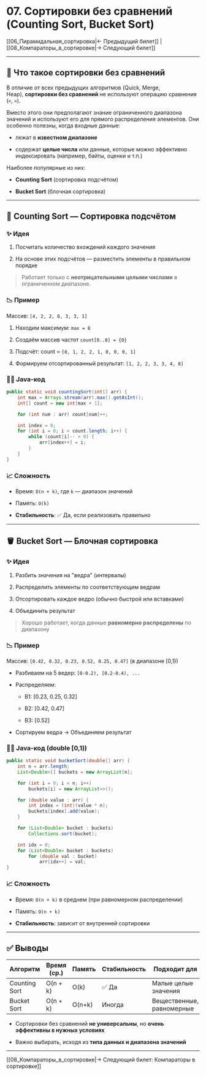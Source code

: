 # 07. Сортировки без сравнений (Counting Sort, Bucket Sort)

[[06_Пирамидальная_сортировка|← Предыдущий билет]] | [[08_Компараторы_в_сортировке|→ Следующий билет]]

---

## 🧠 Что такое сортировки без сравнений

В отличие от всех предыдущих алгоритмов (Quick, Merge, Heap), **сортировки без сравнений** не используют операцию сравнения (`<`, `>`).

Вместо этого они предполагают знание ограниченного диапазона значений и используют его для прямого распределения элементов. Они особенно полезны, когда входные данные:

- лежат в **известном диапазоне**
    
- содержат **целые числа** или данные, которые можно эффективно индексировать (например, байты, оценки и т.п.)
    

Наиболее популярные из них:

- **Counting Sort** (сортировка подсчётом)
    
- **Bucket Sort** (блочная сортировка)
    

---

## 🔢 Counting Sort — Сортировка подсчётом

### ✨ Идея

1. Посчитать количество вхождений каждого значения
    
2. На основе этих подсчётов — разместить элементы в правильном порядке
    

> Работает только с **неотрицательными целыми числами** в ограниченном диапазоне.

### 📉 Пример

Массив: `[4, 2, 2, 8, 3, 3, 1]`

1. Находим максимум: `max = 8`
    
2. Создаём массив частот `count[0..8] = {0}`
    
3. Подсчёт: count = `[0, 1, 2, 2, 1, 0, 0, 0, 1]`
    
4. Формируем отсортированный результат: `[1, 2, 2, 3, 3, 4, 8]`
    

### 🧑‍💻 Java-код

```java
public static void countingSort(int[] arr) {
    int max = Arrays.stream(arr).max().getAsInt();
    int[] count = new int[max + 1];

    for (int num : arr) count[num]++;

    int index = 0;
    for (int i = 0; i < count.length; i++) {
        while (count[i]-- > 0) {
            arr[index++] = i;
        }
    }
}
```

### 📈 Сложность

- Время: `O(n + k)`, где `k` — диапазон значений
    
- Память: `O(k)`
    
- **Стабильность**: ✅ Да, если реализовать правильно
    

---

## 🪣 Bucket Sort — Блочная сортировка

### ✨ Идея

1. Разбить значения на "ведра" (интервалы)
    
2. Распределить элементы по соответствующим ведрам
    
3. Отсортировать каждое ведро (обычно быстрой или вставками)
    
4. Объединить результат
    

> Хорошо работает, когда данные **равномерно распределены** по диапазону

### 📉 Пример

Массив: `[0.42, 0.32, 0.23, 0.52, 0.25, 0.47]` (в диапазоне [0,1))

- Разбиваем на 5 ведер: `[0-0.2), [0.2-0.4), ...`
    
- Распределяем:
    
    - B1: [0.23, 0.25, 0.32]
        
    - B2: [0.42, 0.47]
        
    - B3: [0.52]
        
- Сортируем ведра → Объединяем результат
    

### 🧑‍💻 Java-код (double [0,1))

```java
public static void bucketSort(double[] arr) {
    int n = arr.length;
    List<Double>[] buckets = new ArrayList[n];

    for (int i = 0; i < n; i++)
        buckets[i] = new ArrayList<>();

    for (double value : arr) {
        int index = (int)(value * n);
        buckets[index].add(value);
    }

    for (List<Double> bucket : buckets)
        Collections.sort(bucket);

    int idx = 0;
    for (List<Double> bucket : buckets)
        for (double val : bucket)
            arr[idx++] = val;
}
```

### 📈 Сложность

- Время: `O(n + k)` в среднем (при равномерном распределении)
    
- Память: `O(n + k)`
    
- **Стабильность**: зависит от внутренней сортировки
    

---

## ✅ Выводы

|Алгоритм|Время (ср.)|Память|Стабильность|Подходит для|
|---|---|---|---|---|
|Counting Sort|O(n + k)|O(k)|✅ Да|Малые целые значения|
|Bucket Sort|O(n + k)|O(n+k)|Иногда|Вещественные, равномерные|

- Сортировки без сравнений **не универсальны**, но **очень эффективны в нужных условиях**
    
- Важно выбирать, исходя из **типа данных и диапазона значений**
    

---

[[08_Компараторы_в_сортировке|→ Следующий билет: Компараторы в сортировке]]